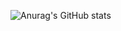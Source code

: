 ![Anurag's GitHub stats](https://github-readme-stats.vercel.app/api?username=7pub&theme=light&show_icons=true)
